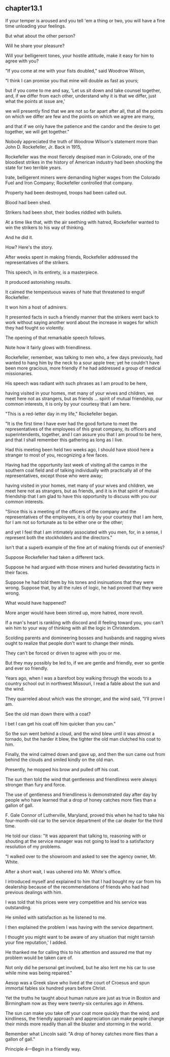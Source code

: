 
chapter13.1
---
If your temper is aroused and you tell 'em a thing or two, you will have a fine time unloading your feelings.

But what about the other person?

Will he share your pleasure?

Will your belligerent tones, your hostile attitude, make it easy for him to agree with you?

"If you come at me with your fists doubled," said Woodrow Wilson,

"I think I can promise you that mine will double as fast as yours;

but if you come to me and say, 'Let us sit down and take counsel together, and, if we differ from each other, understand why it is that we differ, just what the points at issue are,'

we will presently find that we are not so far apart after all, that all the points on which we differ are few and the points on which we agree are many,

and that if we only have the patience and the candor and the desire to get together, we will get together."

Nobody appreciated the truth of Woodrow Wilson's statement more than John D. Rockefeller, Jr. Back in 1915,

Rockefeller was the most fiercely despised man in Colorado, one of the bloodiest strikes in the history of American industry had been shocking the state for two terrible years.

Irate, belligerent miners were demanding higher wages from the Colorado Fuel and Iron Company; Rockefeller controlled that company.

Property had been destroyed, troops had been called out.

Blood had been shed.

Strikers had been shot, their bodies riddled with bullets.

At a time like that, with the air seething with hatred, Rockefeller wanted to win the strikers to his way of thinking.

And he did it.

How? Here's the story.

After weeks spent in making friends, Rockefeller addressed the representatives of the strikers.

This speech, in its entirety, is a masterpiece.

It produced astonishing results.

It calmed the tempestuous waves of hate that threatened to engulf Rockefeller.

It won him a host of admirers.

It presented facts in such a friendly manner that the strikers went back to work without saying another word about the increase in wages for which they had fought so violently.

The opening of that remarkable speech follows.

Note how it fairly glows with friendliness.

Rockefeller, remember, was talking to men who, a few days previously, had wanted to hang him by the neck to a sour apple tree; yet he couldn't have been more gracious, more friendly if he had addressed a group of medical missionaries.

His speech was radiant with such phrases as I am proud to be here,

having visited in your homes, met many of your wives and children, we meet here not as strangers, but as friends ... spirit of mutual friendship, our common interests, it is only by your courtesy that I am here.

"This is a red-letter day in my life," Rockefeller began.

"It is the first time I have ever had the good fortune to meet the representatives of the employees of this great company, its officers and superintendents, together, and I can assure you that I am proud to be here, and that I shall remember this gathering as long as I live.

Had this meeting been held two weeks ago, I should have stood here a stranger to most of you, recognizing a few faces.

Having had the opportunity last week of visiting all the camps in the southern coal field and of talking individually with practically all of the representatives, except those who were away;

having visited in your homes, met many of your wives and children, we meet here not as strangers, but as friends, and it is in that spirit of mutual friendship that I am glad to have this opportunity to discuss with you our common interests.

"Since this is a meeting of the officers of the company and the representatives of the employees, it is only by your courtesy that I am here, for I am not so fortunate as to be either one or the other;

and yet I feel that I am intimately associated with you men, for, in a sense, I represent both the stockholders and the directors."

Isn't that a superb example of the fine art of making friends out of enemies?

Suppose Rockefeller had taken a different tack.

Suppose he had argued with those miners and hurled devastating facts in their faces.

Suppose he had told them by his tones and insinuations that they were wrong. Suppose that, by all the rules of logic, he had proved that they were wrong.

What would have happened?

More anger would have been stirred up, more hatred, more revolt.

If a man's heart is rankling with discord and ill feeling toward you, you can't win him to your way of thinking with all the logic in Christendom.

Scolding parents and domineering bosses and husbands and nagging wives ought to realize that people don't want to change their minds.

They can't be forced or driven to agree with you or me.

But they may possibly be led to, if we are gentle and friendly, ever so gentle and ever so friendly.

Years ago, when I was a barefoot boy walking through the woods to a country school out in northwest Missouri, I read a fable about the sun and the wind.

They quarreled about which was the stronger, and the wind said, "I'll prove I am.

See the old man down there with a coat?

I bet I can get his coat off him quicker than you can."

So the sun went behind a cloud, and the wind blew until it was almost a tornado, but the harder it blew, the tighter the old man clutched his coat to him.

Finally, the wind calmed down and gave up, and then the sun came out from behind the clouds and smiled kindly on the old man.

Presently, he mopped his brow and pulled off his coat.

The sun then told the wind that gentleness and friendliness were always stronger than fury and force.

The use of gentleness and friendliness is demonstrated day after day by people who have learned that a drop of honey catches more flies than a gallon of gall.

F. Gale Connor of Lutherville, Maryland, proved this when he had to take his four-month-old car to the service department of the car dealer for the third time.

He told our class: "It was apparent that talking to, reasoning with or shouting at the service manager was not going to lead to a satisfactory resolution of my problems.

"I walked over to the showroom and asked to see the agency owner, Mr. White.

After a short wait, I was ushered into Mr. White's office.

I introduced myself and explained to him that I had bought my car from his dealership because of the recommendations of friends who had had previous dealings with him.

I was told that his prices were very competitive and his service was outstanding.

He smiled with satisfaction as he listened to me.

I then explained the problem I was having with the service department.

I thought you might want to be aware of any situation that might tarnish your fine reputation,' I added.

He thanked me for calling this to his attention and assured me that my problem would be taken care of.

Not only did he personal get involved, but he also lent me his car to use while mine was being repaired."

Aesop was a Greek slave who lived at the court of Croesus and spun immortal fables six hundred years before Christ.

Yet the truths he taught about human nature are just as true in Boston and Birmingham now as they were twenty-six centuries ago in Athens.

The sun can make you take off your coat more quickly than the wind; and kindliness, the friendly approach and appreciation can make people change their minds more readily than all the bluster and storming in the world.

Remember what Lincoln said: "A drop of honey catches more flies than a gallon of gall."

Principle 4—Begin in a friendly way.